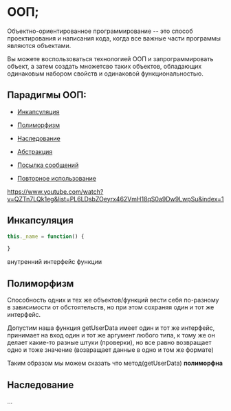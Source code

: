 # ООП;

Объектно-ориентированное программирование -- это способ проектирования и написания кода, когда все важные части программы являются объектами.

Вы можете воспользоваться технологией ООП и запрограммировать объект, а затем создать множетсво таких объектов, обладающих одинаковым набором свойств и одинаковой функциональностью.


## Парадигмы ООП:
- [Инкапсуляция](#)
- [Полиморфизм](#)
- [Наследование](#)


- [Абстракция](#)
- [Посылка сообщений](#)
- [Повторное использование](#)

https://www.youtube.com/watch?v=QZTn7LQk1eg&list=PL6LDsbZOeyrx462VmH18qS0a9Dw9LwpSu&index=1

## Инкапсуляция
```javascript
this._name = function() {

}
```
 внутренний интерфейс функции

## Полиморфизм
Способность одних и тех же объектов/функций вести себя по-разному в зависимости от обстоятельств, но при этом сохраняя один и тот же интерфейс.

Допустим наша функция getUserData имеет один и тот же интерфейс, принимает на вход один и тот же аргумент любого типа, к тому же он делает какие-то разные штуки (проверки), но все равно возвращает одно и тоже значение (возвращает данные в одно и том же формате)

Таким образом мы можем сказать что метод(getUserData) **полиморфна**

## Наследование
...

